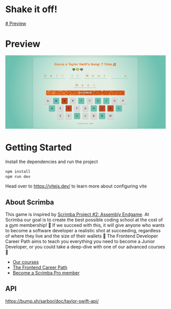# Shake it off!
[# Preview](https://swiftpuzzle.netlify.app/)

# Preview
![image](https://github.com/ans13-dev/swift-puzzle/blob/main/assets/preview.PNG?raw=true)

# Getting Started
Install the dependencies and run the project
```
npm install
npm run dev
```

Head over to https://vitejs.dev/ to learn more about configuring vite
## About Scrimba
This game is inspired by [Scrimba Project #2: Assembly Endgame](https://scrimba.com/learn-react-c0e).
At Scrimba our goal is to create the best possible coding school at the cost of a gym membership! 💜
If we succeed with this, it will give anyone who wants to become a software developer a realistic shot at succeeding, regardless of where they live and the size of their wallets 🎉
The Frontend Developer Career Path aims to teach you everything you need to become a Junior Developer, or you could take a deep-dive with one of our advanced courses 🚀

- [Our courses](https://scrimba.com/allcourses)
- [The Frontend Career Path](https://scrimba.com/learn/frontend)
- [Become a Scrimba Pro member](https://scrimba.com/pricing)

## API 
https://bump.sh/sarbor/doc/taylor-swift-api/
